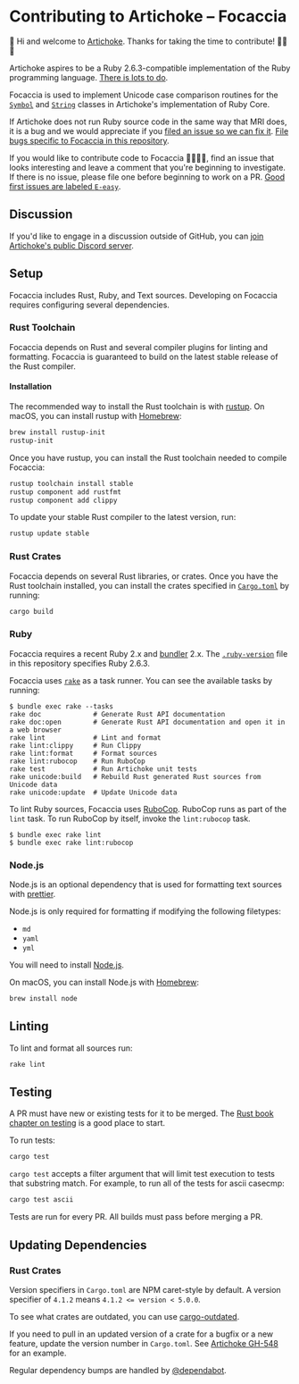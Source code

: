 # Contributing to Artichoke – Focaccia

👋 Hi and welcome to [Artichoke](https://github.com/artichoke). Thanks for
taking the time to contribute! 💪💎🙌

Artichoke aspires to be a Ruby 2.6.3-compatible implementation of the Ruby
programming language.
[There is lots to do](https://github.com/artichoke/artichoke/issues).

Focaccia is used to implement Unicode case comparison routines for the
[`Symbol`](https://ruby-doc.org/core-2.6.3/Symbol.html) and
[`String`](https://ruby-doc.org/core-2.6.3/String.html) classes in Artichoke's
implementation of Ruby Core.

If Artichoke does not run Ruby source code in the same way that MRI does, it is
a bug and we would appreciate if you
[filed an issue so we can fix it](https://github.com/artichoke/artichoke/issues/new).
[File bugs specific to Focaccia in this repository](https://github.com/artichoke/focaccia/issues/new).

If you would like to contribute code to Focaccia 👩‍💻👨‍💻, find an issue that looks
interesting and leave a comment that you're beginning to investigate. If there
is no issue, please file one before beginning to work on a PR.
[Good first issues are labeled `E-easy`](https://github.com/artichoke/focaccia/labels/E-easy).

## Discussion

If you'd like to engage in a discussion outside of GitHub, you can
[join Artichoke's public Discord server](https://discord.gg/QCe2tp2).

## Setup

Focaccia includes Rust, Ruby, and Text sources. Developing on Focaccia requires
configuring several dependencies.

### Rust Toolchain

Focaccia depends on Rust and several compiler plugins for linting and
formatting. Focaccia is guaranteed to build on the latest stable release of the
Rust compiler.

#### Installation

The recommended way to install the Rust toolchain is with
[rustup](https://rustup.rs/). On macOS, you can install rustup with
[Homebrew](https://docs.brew.sh/Installation):

```sh
brew install rustup-init
rustup-init
```

Once you have rustup, you can install the Rust toolchain needed to compile
Focaccia:

```sh
rustup toolchain install stable
rustup component add rustfmt
rustup component add clippy
```

To update your stable Rust compiler to the latest version, run:

```sh
rustup update stable
```

### Rust Crates

Focaccia depends on several Rust libraries, or crates. Once you have the Rust
toolchain installed, you can install the crates specified in
[`Cargo.toml`](Cargo.toml) by running:

```sh
cargo build
```

### Ruby

Focaccia requires a recent Ruby 2.x and [bundler](https://bundler.io/) 2.x. The
[`.ruby-version`](.ruby-version) file in this repository specifies Ruby 2.6.3.

Focaccia uses [`rake`](Rakefile) as a task runner. You can see the available
tasks by running:

```console
$ bundle exec rake --tasks
rake doc             # Generate Rust API documentation
rake doc:open        # Generate Rust API documentation and open it in a web browser
rake lint            # Lint and format
rake lint:clippy     # Run Clippy
rake lint:format     # Format sources
rake lint:rubocop    # Run RuboCop
rake test            # Run Artichoke unit tests
rake unicode:build   # Rebuild Rust generated Rust sources from Unicode data
rake unicode:update  # Update Unicode data
```

To lint Ruby sources, Focaccia uses
[RuboCop](https://github.com/rubocop-hq/rubocop). RuboCop runs as part of the
`lint` task. To run RuboCop by itself, invoke the `lint:rubocop` task.

```console
$ bundle exec rake lint
$ bundle exec rake lint:rubocop
```

### Node.js

Node.js is an optional dependency that is used for formatting text sources with
[prettier](https://prettier.io/).

Node.js is only required for formatting if modifying the following filetypes:

- `md`
- `yaml`
- `yml`

You will need to install
[Node.js](https://nodejs.org/en/download/package-manager/).

On macOS, you can install Node.js with
[Homebrew](https://docs.brew.sh/Installation):

```sh
brew install node
```

## Linting

To lint and format all sources run:

```sh
rake lint
```

## Testing

A PR must have new or existing tests for it to be merged. The
[Rust book chapter on testing](https://doc.rust-lang.org/book/ch11-00-testing.html)
is a good place to start.

To run tests:

```sh
cargo test
```

`cargo test` accepts a filter argument that will limit test execution to tests
that substring match. For example, to run all of the tests for ascii casecmp:

```sh
cargo test ascii
```

Tests are run for every PR. All builds must pass before merging a PR.

## Updating Dependencies

### Rust Crates

Version specifiers in `Cargo.toml` are NPM caret-style by default. A version
specifier of `4.1.2` means `4.1.2 <= version < 5.0.0`.

To see what crates are outdated, you can use
[cargo-outdated](https://github.com/kbknapp/cargo-outdated).

If you need to pull in an updated version of a crate for a bugfix or a new
feature, update the version number in `Cargo.toml`. See
[Artichoke GH-548](https://github.com/artichoke/artichoke/pull/548) for an
example.

Regular dependency bumps are handled by [@dependabot](https://dependabot.com/).
